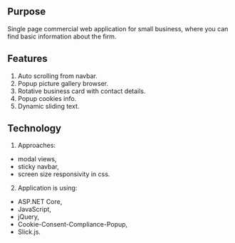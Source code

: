 ## Purpose

Single page commercial web application for small business, where you can find basic information about the firm.

## Features

1. Auto scrolling from navbar.
2. Popup picture gallery browser.
3. Rotative business card with contact details.
4. Popup cookies info.
5. Dynamic sliding text.

## Technology

1. Approaches:
  - modal views,
  - sticky navbar,
  - screen size responsivity in css.
  
2. Application is using:
  - ASP.NET Core,
  - JavaScript,
  - jQuery,
  - Cookie-Consent-Compliance-Popup,
  - Slick.js.
